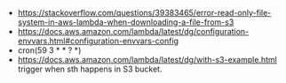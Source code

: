 - https://stackoverflow.com/questions/39383465/error-read-only-file-system-in-aws-lambda-when-downloading-a-file-from-s3
- https://docs.aws.amazon.com/lambda/latest/dg/configuration-envvars.html#configuration-envvars-config
- cron(59 3 * * ? *)
- https://docs.aws.amazon.com/lambda/latest/dg/with-s3-example.html  trigger when sth happens in S3 bucket.